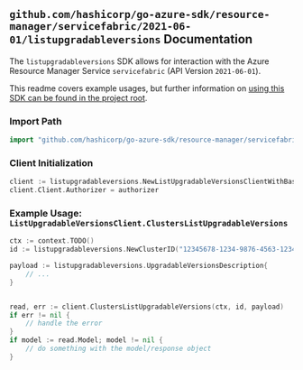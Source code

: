 
## `github.com/hashicorp/go-azure-sdk/resource-manager/servicefabric/2021-06-01/listupgradableversions` Documentation

The `listupgradableversions` SDK allows for interaction with the Azure Resource Manager Service `servicefabric` (API Version `2021-06-01`).

This readme covers example usages, but further information on [using this SDK can be found in the project root](https://github.com/hashicorp/go-azure-sdk/tree/main/docs).

### Import Path

```go
import "github.com/hashicorp/go-azure-sdk/resource-manager/servicefabric/2021-06-01/listupgradableversions"
```


### Client Initialization

```go
client := listupgradableversions.NewListUpgradableVersionsClientWithBaseURI("https://management.azure.com")
client.Client.Authorizer = authorizer
```


### Example Usage: `ListUpgradableVersionsClient.ClustersListUpgradableVersions`

```go
ctx := context.TODO()
id := listupgradableversions.NewClusterID("12345678-1234-9876-4563-123456789012", "example-resource-group", "clusterValue")

payload := listupgradableversions.UpgradableVersionsDescription{
	// ...
}


read, err := client.ClustersListUpgradableVersions(ctx, id, payload)
if err != nil {
	// handle the error
}
if model := read.Model; model != nil {
	// do something with the model/response object
}
```
